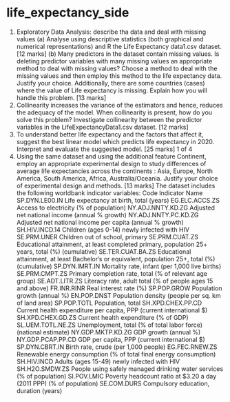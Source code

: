 # life_expectancy_side

1. Exploratory Data Analysis: describe tha data and deal with missing values
(a) Analyse using descriptive statistics (both graphical and numerical representations) and R
the Life Expectancy data1.csv dataset. [12 marks]
(b) Many predictors in the dataset contain missing values. Is deleting predictor variables with
many missing values an appropriate method to deal with missing values? Choose a method
to deal with the missing values and then employ this method to the life expectancy data.
Justify your choice. Additionally, there are some countries (cases) where the value of Life
expectancy is missing. Explain how you will handle this problem. [13 marks]
2. Collinearity increases the variance of the estimators and hence, reduces the adequacy of the
model. When collinearity is present, how do you solve this problem? Investigate collinearity
between the predictor variables in the LifeExpectancyData1.csv dataset. [12 marks]
3. To understand better life expectancy and the factors that affect it, suggest the best linear
model which predicts life expectancy in 2020. Interpret and evaluate the suggested model.
[25 marks]
1 of 4
4. Using the same dataset and using the additional feature Continent, employ an appropriate
experimental design to study differences of average life expectancies across the continents :
Asia, Europe, North America, South America, Africa, Australia/Oceania. Justify your choice
of experimental design and methods. [13 marks]
The dataset includes the following worldbank indicator variables:
Code Indicator Name
SP.DYN.LE00.IN Life expectancy at birth, total (years)
EG.ELC.ACCS.ZS Access to electricity (\% of population)
NY.ADJ.NNTY.KD.ZG Adjusted net national income (annual \% growth)
NY.ADJ.NNTY.PC.KD.ZG Adjusted net national income per capita (annual \% growth)
SH.HIV.INCD.14 Children (ages 0-14) newly infected with HIV
SE.PRM.UNER Children out of school, primary
SE.PRM.CUAT.ZS Educational attainment, at least completed primary,
population 25+ years, total (\%) (cumulative)
SE.TER.CUAT.BA.ZS Educational attainment, at least Bachelor’s or equivalent,
population 25+, total (\%) (cumulative)
SP.DYN.IMRT.IN Mortality rate, infant (per 1,000 live births)
SE.PRM.CMPT.ZS Primary completion rate, total (\% of relevant age group)
SE.ADT.LITR.ZS Literacy rate, adult total (\% of people ages 15 and above)
FR.INR.RINR Real interest rate (\%)
SP.POP.GROW Population growth (annual \%)
EN.POP.DNST Population density (people per sq. km of land area)
SP.POP.TOTL Population, total
SH.XPD.CHEX.PP.CD Current health expenditure per capita,
PPP (current international \$)
SH.XPD.CHEX.GD.ZS Current health expenditure (\% of GDP)
SL.UEM.TOTL.NE.ZS Unemployment, total (\% of total labor force) (national estimate)
NY.GDP.MKTP.KD.ZG GDP growth (annual \%)
NY.GDP.PCAP.PP.CD GDP per capita, PPP (current international \$)
SP.DYN.CBRT.IN Birth rate, crude (per 1,000 people)
EG.FEC.RNEW.ZS Renewable energy consumption (\% of total final energy consumption)
SH.HIV.INCD Adults (ages 15-49) newly infected with HIV
SH.H2O.SMDW.ZS People using safely managed drinking water services
(\% of population)
SI.POV.LMIC Poverty headcount ratio at \$3.20 a day (2011 PPP)
(\% of population)
SE.COM.DURS Compulsory education, duration (years)
